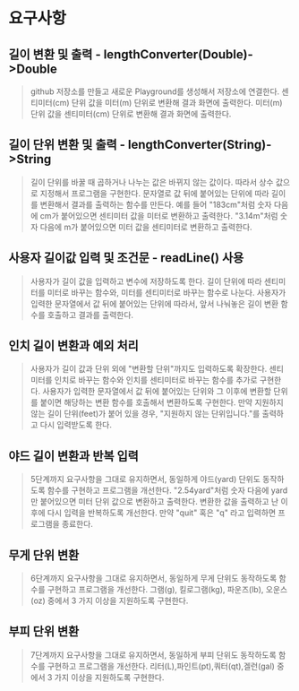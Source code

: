 # 요구사항

## 길이 변환 및 출력 - lengthConverter(Double)->Double
> github 저장소를 만들고 새로운 Playground를 생성해서 저장소에 연결한다.
> 센티미터(cm) 단위 값을 미터(m) 단위로 변환해 결과 화면에 출력한다.
> 미터(m) 단위 값을 센티미터(cm) 단위로 변환해 결과 화면에 출력한다.


## 길이 단위 변환 및 출력 - lengthConverter(String)->String
> 길이 단위를 바꿀 때 곱하거나 나누는 값은 바뀌지 않는 값이다. 따라서 상수 값으로 지정해서 프로그램을 구현한다.
> 문자열로 값 뒤에 붙어있는 단위에 따라 길이를 변환해서 결과를 출력하는 함수를 만든다.
> 예를 들어 "183cm"처럼 숫자 다음에 cm가 붙어있으면 센티미터 값을 미터로 변환하고 출력한다. "3.14m"처럼 숫자 다음에 m가 붙어있으면 미터 값을 센티미터로 변환하고 출력한다.


## 사용자 길이값 입력 및 조건문 - readLine() 사용
> 사용자가 길이 값을 입력하고 변수에 저장하도록 한다.
> 길이 단위에 따라 센티미터를 미터로 바꾸는 함수와, 미터를 센티미터로 바꾸는 함수로 나눈다.
> 사용자가 입력한 문자열에서 값 뒤에 붙어있는 단위에 따라서, 앞서 나눠놓은 길이 변환 함수를 호출하고 결과를 출력한다.


## 인치 길이 변환과 예외 처리
> 사용자가 길이 값과 단위 외에 "변환할 단위"까지도 입력하도록 확장한다.
> 센티미터를 인치로 바꾸는 함수와 인치를 센티미터로 바꾸는 함수를 추가로 구현한다.
> 사용자가 입력한 문자열에서 값 뒤에 붙어있는 단위와 그 이후에 변환할 단위를 붙이면 해당하는 변환 함수를 호출해서 변환하도록 구현한다.
> 만약 지원하지 않는 길이 단위(feet)가 붙어 있을 경우, "지원하지 않는 단위입니다."를 출력하고 다시 입력받도록 한다.


## 야드 길이 변환과 반복 입력
> 5단계까지 요구사항을 그대로 유지하면서, 동일하게 야드(yard) 단위도 동작하도록 함수를 구현하고 프로그램을 개선한다.
> "2.54yard"처럼 숫자 다음에 yard만 붙어있으면 미터 단위 값으로 변환하고 출력한다.
> 변환한 값을 출력하고 난 이후에 다시 입력을 반복하도록 개선한다.
> 만약 "quit" 혹은 "q" 라고 입력하면 프로그램을 종료한다.


## 무게 단위 변환
> 6단계까지 요구사항을 그대로 유지하면서, 동일하게 무게 단위도 동작하도록 함수를 구현하고 프로그램을 개선한다.
> 그램(g), 킬로그램(kg), 파운즈(lb), 오운스(oz) 중에서 3 가지 이상을 지원하도록 구현한다.


## 부피 단위 변환
> 7단계까지 요구사항을 그대로 유지하면서, 동일하게 부피 단위도 동작하도록 함수를 구현하고 프로그램을 개선한다.
> 리터(L),파인트(pt),쿼터(qt),겔런(gal) 중에서 3 가지 이상을 지원하도록 구현한다.
